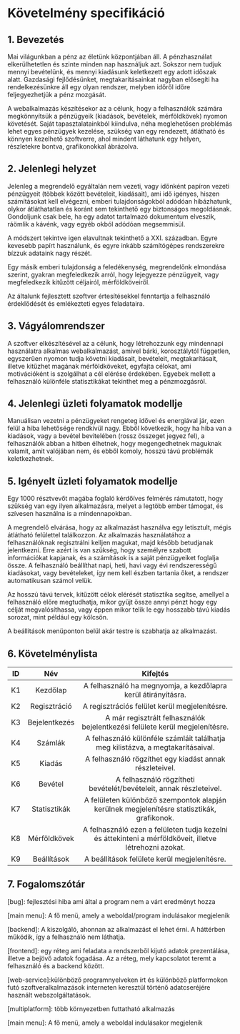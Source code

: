 # Követelmény specifikáció

## 1. Bevezetés

Mai világunkban a pénz az életünk központjában áll. A pénzhasználat elkerülhetetlen és szinte minden nap használjuk azt. Sokszor nem tudjuk mennyi bevételünk, és mennyi kiadásunk keletkezett egy adott időszak alatt. Gazdasági fejlődésünket, megtakarításainkat nagyban elősegíti ha rendelkezésünkre áll egy olyan rendszer, melyben időről időre feljegyezhetjük a pénz mozgását. 

A webalkalmazás készítésekor az a célunk, hogy a felhasználók számára megkönnyítsük a pénzügyeik (kiadások, bevételek, mérföldkövek) nyomon követését. Saját tapasztalatainkból kiindulva, néha meglehetősen problémás lehet egyes pénzügyek kezelése, szükség van egy rendezett, átlátható és könnyen kezelhető szoftverre, ahol mindent láthatunk egy helyen, részletekre bontva, grafikonokkal ábrázolva. 

## 2. Jelenlegi helyzet

Jelenleg a megrendelő egyáltalán nem vezeti, vagy időnként papíron vezeti pénzügyeit (többek között bevételeit, kiadásait), ami idő igényes, hiszen számításokat kell elvégezni, emberi tulajdonságokból adódóan hibázhatunk, olykor átláthatatlan és koránt sem tekinthető egy biztonságos megoldásnak. Gondoljunk csak bele, ha egy adatot tartalmazó dokumentum elveszik, ráömlik a kávénk, vagy egyéb okból adódóan megsemmisül. 

A módszert tekintve igen elavultnak tekinthető a XXI. században. Egyre kevesebb papírt használunk, és egyre inkább számítógépes rendszerekre bízzuk adataink nagy részét.

Egy másik emberi tulajdonság a feledékenység, megrendelőnk elmondása szerint, gyakran megfeledkezik arról, hogy lejegyezze pénzügyeit, vagy megfeledkezik kitűzött céljairól, mérföldköveiről. 

Az általunk fejlesztett szoftver értesítésekkel fenntartja a felhasználó érdeklődését és emlékezteti egyes feladataira.

## 3. Vágyálomrendszer

A szoftver elkészítésével az a célunk, hogy létrehozzunk egy mindennapi használatra alkalmas webalkalmazást, amivel bárki, korosztálytól független, egyszerűen nyomon tudja követni kiadásait, bevételeit, megtakarításait, illetve kitűzhet magának mérföldköveket, egyfajta célokat, ami motivációként is szolgálhat a cél elérése érdekében. Egyebek mellett a felhasználó különféle statisztikákat tekinthet meg a pénzmozgásról.

## 4. Jelenlegi üzleti folyamatok modellje

Manuálisan vezetni a pénzügyeket rengeteg idővel és energiával jár, ezen felül a hiba lehetősége rendkívül nagy. Ebből következik, hogy ha hiba van a kiadások, vagy a bevétel bevitelében (rossz összeget jegyez fel), a felhasználók abban a hitben élhetnek, hogy megengedhetnek maguknak valamit, amit valójában nem, és ebből komoly, hosszú távú problémák keletkezhetnek.

## 5. Igényelt üzleti folyamatok modellje

Egy 1000 résztvevőt magába foglaló kérdőíves felmérés rámutatott, hogy szükség van egy ilyen alkalmazásra, melyet a legtöbb ember támogat, és szívesen használna is a mindennapokban.

A megrendelő elvárása, hogy az alkalmazást használva egy letisztult, mégis átlátható felülettel találkozzon. Az alkalmazás használatához a felhasználóknak regisztrálni kelljen magukat, majd később betudjanak jelentkezni. Erre azért is van szükség, hogy személyre szabott információkat kapjanak, és a számítások is a saját pénzügyeiket foglalja össze. A felhasználó beállíthat napi, heti, havi vagy évi rendszerességű kiadásokat, vagy bevételeket, így nem kell észben tartania őket, a rendszer automatikusan számol velük. 

Az hosszú távú tervek, kitűzött célok elérését statisztika segítse, amellyel a felhasználó előre megtudhatja, mikor gyűjt össze annyi pénzt hogy egy célját megvalósíthassa, vagy éppen mikor telik le egy hosszabb távú kiadás sorozat, mint például egy kölcsön. 

A beállítások menüponton belül akár testre is szabhatja az alkalmazást. 

## 6. Követelménylista

| ID  |      Név      |                                                Kifejtés                                                 |
| :-: | :-----------: | :-----------------------------------------------------------------------------------------------------: |
| K1  |   Kezdőlap    |                      A felhasználó ha megnyomja, a kezdőlapra kerül átirányításra.                      |
| K2  | Regisztráció  |                              A regisztrációs felület kerül megjelenítésre.                              |
| K3  | Bejelentkezés |              A már regisztrált felhasználók bejelentkezési felülete kerül megjelenítésre.               |
| K4  |    Számlák    |            A felhasználó különféle számláit találhatja meg kilistázva, a megtakarításaival.             |
| K5  |    Kiadás     |                         A felhasználó rögzíthet egy kiadást annak részleteivel.                         |
| K6  |    Bevétel    |                   A felhasználó rögzítheti bevételét/bevételeit, annak részleteivel.                    |
| K7  | Statisztikák  |       A felületen különböző szempontok alapján kerülnek megjelenítésre statisztikák, grafikonok.        |
| K8  | Mérföldkövek  | A felhasználó ezen a felületen tudja kezelni és áttekinteni a mérföldköveit, illetve létrehozni azokat. |
| K9  |  Beállítások  |                              A beállítások felülete kerül megjelenítésre.                               |

## 7. Fogalomszótár

[bug]: fejlesztési hiba ami által a program nem a várt eredményt hozza

[main menu]: A fő menü, amely a weboldal/program indulásakor megjelenik

[backend]: A kiszolgáló, ahonnan az alkalmazást el lehet érni. A háttérben működik, így a felhasználó nem láthatja.

[frontend]: egy réteg ami feladata a rendszerből kijutó adatok prezentálása, illetve a bejövő adatok fogadása. Az a réteg, mely kapcsolatot teremt a felhasználó és a backend között.

[web-service]:különböző programnyelveken írt és különböző platformokon futó szoftveralkalmazások interneten keresztül történő adatcseréjére használt webszolgáltatások.

[multiplatform]: több környezetben futtatható alkalmazás

[main menu]: A fő menü, amely a weboldal indulásakor megjelenik

